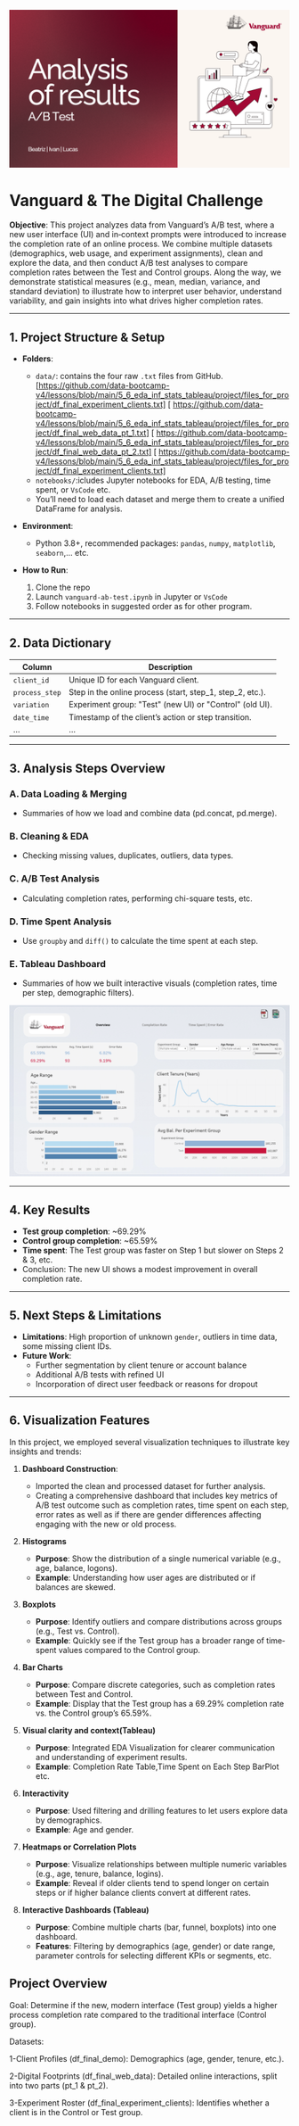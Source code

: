 
![Initial slide of our presentation](images/presentation.png)


# Vanguard & The Digital Challenge

**Objective**: This project analyzes data from Vanguard’s A/B test, where a new user interface (UI) and in‐context prompts were introduced to increase the completion rate of an online process. We combine multiple datasets (demographics, web usage, and experiment assignments), clean and explore the data, and then conduct A/B test analyses to compare completion rates between the Test and Control groups. Along the way, we demonstrate statistical measures (e.g., mean, median, variance, and standard deviation) to illustrate how to interpret user behavior, understand variability, and gain insights into what drives higher completion rates.

---

## 1. Project Structure & Setup

- **Folders**:
  - `data/`: contains the four raw `.txt` files from GitHub.[https://github.com/data-bootcamp-v4/lessons/blob/main/5_6_eda_inf_stats_tableau/project/files_for_project/df_final_experiment_clients.txt]
[ https://github.com/data-bootcamp-v4/lessons/blob/main/5_6_eda_inf_stats_tableau/project/files_for_project/df_final_web_data_pt_1.txt]
[ https://github.com/data-bootcamp-v4/lessons/blob/main/5_6_eda_inf_stats_tableau/project/files_for_project/df_final_web_data_pt_2.txt]
[ https://github.com/data-bootcamp-v4/lessons/blob/main/5_6_eda_inf_stats_tableau/project/files_for_project/df_final_experiment_clients.txt]
  - `notebooks/`:icludes Jupyter notebooks for EDA, A/B testing, time spent, or `VsCode`  etc.
  - You’ll need to load each dataset and merge them to create a unified DataFrame for analysis.
 
    
- **Environment**:
  - Python 3.8+, recommended packages: `pandas`, `numpy`, `matplotlib`, `seaborn`,... etc.
- **How to Run**:
  1. Clone the repo
  2. Launch `vanguard-ab-test.ipynb` in Jupyter or `VsCode` 
  3. Follow notebooks in suggested order as for other program.

---

## 2. Data Dictionary

| Column        | Description                                               |
|---------------|-----------------------------------------------------------|
| `client_id`   | Unique ID for each Vanguard client.                       |
| `process_step`| Step in the online process (start, step_1, step_2, etc.). |
| `variation`   | Experiment group: "Test" (new UI) or "Control" (old UI).  |
| `date_time`   | Timestamp of the client’s action or step transition.      |
| …             | …                                                         |

---

## 3. Analysis Steps Overview

### A. Data Loading & Merging
- Summaries of how we load and combine data (pd.concat, pd.merge).

### B. Cleaning & EDA
- Checking missing values, duplicates, outliers, data types.

### C. A/B Test Analysis
- Calculating completion rates, performing chi-square tests, etc.

### D. Time Spent Analysis
- Use `groupby` and `diff()` to calculate the time spent at each step.

### E. Tableau Dashboard
- Summaries of how we built interactive visuals (completion rates, time per step, demographic filters).

![Image of the main page of our dashboard](images/dashboard.png)

---

## 4. Key Results

- **Test group completion**: ~69.29%
- **Control group completion**: ~65.59%
- **Time spent**: The Test group was faster on Step 1 but slower on Steps 2 & 3, etc.
- Conclusion: The new UI shows a modest improvement in overall completion rate.

---

## 5. Next Steps & Limitations

- **Limitations**: High proportion of unknown `gender`, outliers in time data, some missing client IDs.
- **Future Work**:
  - Further segmentation by client tenure or account balance
  - Additional A/B tests with refined UI
  - Incorporation of direct user feedback or reasons for dropout

---

## 6. Visualization Features

In this project, we employed several visualization techniques to illustrate key insights and trends:

1. **Dashboard Construction**:
 
   - Imported the clean and processed dataset for further analysis.
   - Creating a comprehensive dashboard that includes key metrics of A/B test outcome such as completion rates, time spent on each step, error rates as well         as if there are gender differences affecting engaging with the new or old process.

3. **Histograms**  
   - **Purpose**: Show the distribution of a single numerical variable (e.g., age, balance, logons).  
   - **Example**: Understanding how user ages are distributed or if balances are skewed.

4. **Boxplots**  
   - **Purpose**: Identify outliers and compare distributions across groups (e.g., Test vs. Control).  
   - **Example**: Quickly see if the Test group has a broader range of time‐spent values compared to the Control group.

5. **Bar Charts**  
   - **Purpose**: Compare discrete categories, such as completion rates between Test and Control.  
   - **Example**: Display that the Test group has a 69.29% completion rate vs. the Control group’s 65.59%.

6. **Visual clarity and context(Tableau)**  
   - **Purpose**: Integrated EDA Visualization for clearer communication and understanding of experiment results. 
   - **Example**: Completion Rate Table,Time Spent on Each Step BarPlot etc.

7. **Interactivity**  
   - **Purpose**: Used filtering and drilling features to let users explore data by demographics.
   - **Example**: Age and gender.

8. **Heatmaps or Correlation Plots**  
   - **Purpose**: Visualize relationships between multiple numeric variables (e.g., age, tenure, balance, logins).  
   - **Example**: Reveal if older clients tend to spend longer on certain steps or if higher balance clients convert at different rates.

9. **Interactive Dashboards (Tableau)**  
   - **Purpose**: Combine multiple charts (bar, funnel, boxplots) into one dashboard.  
   - **Features**: Filtering by demographics (age, gender) or date range, parameter controls for selecting different KPIs or segments, etc.

## Project Overview 

Goal: Determine if the new, modern interface (Test group) yields a higher process completion rate compared to the traditional interface (Control group).

Datasets:

1-Client Profiles (df_final_demo): Demographics (age, gender, tenure, etc.).

2-Digital Footprints (df_final_web_data): Detailed online interactions, split into two parts (pt_1 & pt_2).

3-Experiment Roster (df_final_experiment_clients): Identifies whether a client is in the Control or Test group.